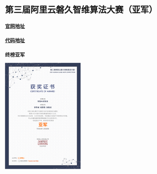 # 第三届阿里云磐久智维算法大赛（亚军）

### [官网地址](<https://tianchi.aliyun.com/competition/entrance/531947/introduction>)



### [代码地址](https://github.com/yz-intelligence/AI-Competition/tree/main/3rd_PanJiu_AIOps_Competition)



### 终榜亚军

<img src="assets/亚军盖章.jpg" alt="亚军盖章" title="亚军盖章" width="250"  height = "350" />





